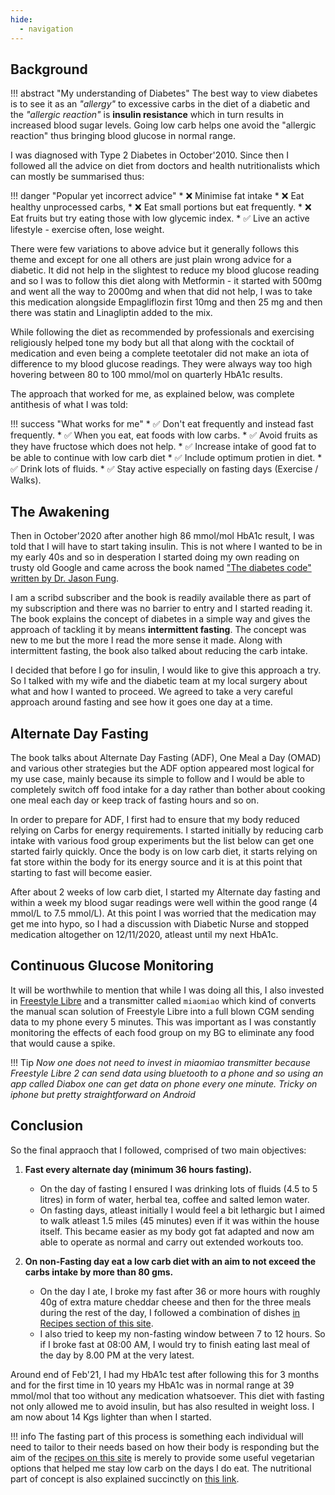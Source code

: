 ```yaml
---
hide:
  - navigation
---
```


## Background

!!! abstract "My understanding of Diabetes"
    The best way to view diabetes is to see it as an *"allergy"* to excessive carbs in the diet of a diabetic and the *"allergic reaction"* is **insulin resistance** which in turn results in increased blood sugar levels. Going low carb helps one avoid the "allergic reaction" thus bringing blood glucose in normal range.

I was diagnosed with Type 2 Diabetes in October'2010. Since then I followed all the advice on diet from doctors and health nutritionalists which can mostly be summarised thus:

!!! danger "Popular yet incorrect advice"
    * :x: Minimise fat intake
    * :x: Eat healthy unprocessed carbs, 
    * :x: Eat small portions but eat frequently. 
    * :x: Eat fruits but try eating those with low glycemic index. 
    * :white_check_mark: Live an active lifestyle - exercise often, lose weight.

There were few variations to above advice but it generally follows this theme and except for one all others are just plain wrong advice for a diabetic. It did not help in the slightest to reduce my blood glucose reading and so I was to follow this diet along with Metformin - it started with 500mg and went all the way to 2000mg and when that did not help, I was to take this medication alongside Empagliflozin first 10mg and then 25 mg and then there was statin and Linagliptin added to the mix.

While following the diet as recommended by professionals and exercising religiously helped tone my body but all that along with the cocktail of medication and even being a complete teetotaler did not make an iota of difference to my blood glucose readings. They were always way too high hovering between 80 to 100 mmol/mol on quarterly HbA1c results.

The approach that worked for me, as explained below, was complete antithesis of what I was told:

!!! success "What works for me"
    * :white_check_mark: Don't eat frequently and instead fast frequently. 
    * :white_check_mark: When you eat, eat foods with low carbs. 
    * :white_check_mark: Avoid fruits as they have fructose which does not help. 
    * :white_check_mark: Increase intake of good fat to be able to continue with low carb diet
    * :white_check_mark: Include optimum protien in diet. 
    * :white_check_mark: Drink lots of fluids. 
    * :white_check_mark: Stay active especially on fasting days (Exercise / Walks).

## The Awakening
Then in October'2020 after another high 86 mmol/mol HbA1c result, I was told that I will have to start taking insulin. This is not where I wanted to be in my early 40s and so in desperation I started doing my own reading on trusty old Google and came across the book named ["The diabetes code" written by Dr. Jason Fung](https://www.scribd.com/read/372564265/The-Diabetes-Code-Prevent-and-Reverse-Type-2-Diabetes-Naturally). 

I am a scribd subscriber and the book is readily available there as part of my subscription and there was no barrier to entry and I started reading it. The book explains the concept of diabetes in a simple way and gives the approach of tackling it by means **intermittent fasting**. The concept was new to me but the more I read the more sense it made. Along with intermittent fasting, the book also talked about reducing the carb intake.

I decided that before I go for insulin, I would like to give this approach a try. So I talked with my wife and the diabetic team at my local surgery about what and how I wanted to proceed. We agreed to take a very careful approach around fasting and see how it goes one day at a time. 

## Alternate Day Fasting
The book talks about Alternate Day Fasting (ADF), One Meal a Day (OMAD) and various other strategies but the ADF option appeared most logical for my use case, mainly because its simple to follow and I would be able to completely switch off food intake for a day rather than bother about cooking one meal each day or keep track of fasting hours and so on.

In order to prepare for ADF, I first had to ensure that my body reduced relying on Carbs for energy requirements. I started initially by reducing carb intake with various food group experiments but the list below can get one started fairly quickly. Once the body is on low carb diet, it starts relying on fat store within the body for its energy source and it is at this point that starting to fast will become easier. 

After about 2 weeks of low carb diet, I started my Alternate day fasting and within a week my blood sugar readings were well within the good range (4 mmol/L to 7.5 mmol/L). At this point I was worried that the medication may get me into hypo, so I had a discussion with Diabetic Nurse and stopped medication altogether on 12/11/2020, atleast until my next HbA1c. 

## Continuous Glucose Monitoring
It will be worthwhile to mention that while I was doing all this, I also invested in [Freestyle Libre](https://www.freestylelibre.co.uk/libre/) and a transmitter called `miaomiao` which kind of converts the manual scan solution of Freestyle Libre into a full blown CGM sending data to my phone every 5 minutes. This was important as I was constantly monitoring the effects of each food group on my BG to eliminate any food that would cause a spike.

!!! Tip 
    *Now one does not need to invest in miaomiao transmitter because Freestyle Libre 2 can send data using bluetooth to a phone and so using an app called Diabox one can get data on phone every one minute. Tricky on iphone but pretty straightforward on Android*

## Conclusion

So the final appraoch that I followed, comprised of two main objectives:

1. **Fast every alternate day (minimum 36 hours fasting).**
	* On the day of fasting I ensured I was drinking lots of fluids (4.5 to 5 litres) in form of water, herbal tea, coffee and salted lemon water.
	* On fasting days, atleast initially I would feel a bit lethargic but I aimed to walk atleast 1.5 miles (45 minutes) even if it was within the house itself. This became easier as my body got fat adapted and now am able to operate as normal and carry out extended workouts too.

2. **On non-Fasting day eat a low carb diet with an aim to not exceed the carbs intake by more than 80 gms.**
	* On the day I ate, I broke my fast after 36 or more hours with roughly 40g of extra mature cheddar cheese and then for the three meals during the rest of the day, I followed a combination of dishes [in Recipes section of this site](./Recipes/).
	* I also tried to keep my non-fasting window between 7 to 12 hours. So if I broke fast at 08:00 AM, I would try to finish eating last meal of the day by 8.00 PM at the very latest.

Around end of Feb'21, I had my HbA1c test after following this for 3 months and for the first time in 10 years my HbA1c was in normal range at 39 mmol/mol that too without any medication whatsoever. This diet with fasting not only allowed me to avoid insulin, but has also resulted in weight loss. I am now about 14 Kgs lighter than when I started.

!!! info
    The fasting part of this process is something each individual will need to tailor to their needs based on how their body is responding but the aim of the [recipes on this site](./Recipes/) is merely to provide some useful vegetarian options that helped me stay low carb on the days I do eat. The nutritional part of concept is also explained succinctly on [this link](http://josekalsbeek.blogspot.com/2019/11/the-nutritional-thingy.html).